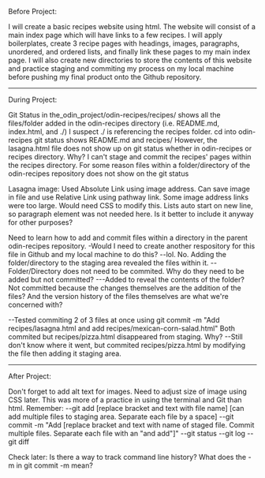 Before Project:

I will create a basic recipes website using html. The website will consist of a main index page which will have links to a few recipes.
I will apply boilerplates, create 3 recipe pages with headings, images, paragraphs, unordered, and ordered lists, and finally link these pages to my main index page. 
I will also create new directories to store the contents of this website and practice staging and commiting my process on my local machine before pushing my final product onto the Github repository. 
___________________________________
During Project:

Git Status in the_odin_project/odin-recipes/recipes/ shows all the files/folder added in the odin-recipes directory (i.e. README.md, index.html, and ./)
I suspect ./ is referencing the recipes folder. 
cd into odin-recipes git status shows README.md and recipes/
However, the lasagna.html file does not show up on git status whether in odin-recipes or recipes directory. Why?
I can't stage and commit the recipes' pages within the recipes directory. 
For some reason files within a folder/directory of the odin-recipes repository does not show on the git status

Lasagna image: Used Absolute Link using image address. Can save image in file and use Relative Link using pathway link.
Some image address links were too large. Would need CSS to modify this.
Lists auto start on new line, so paragraph element was not needed here. Is it better to include it anyway for other purposes? 

Need to learn how to add and commit files within a directory in the parent odin-recipes repository. 
-Would I need to create another respository for this file in Github and my local machine to do this?
--lol. No. Adding the folder/directory to the staging area revealed the files within it. 
--Folder/Directory does not need to be commited. Why do they need to be added but not committed? 
---Added to reveal the contents of the folder? Not committed because the changes themselves are the addition of the files? And the version history of the files themselves are what we're concerned with? 

--Tested commiting 2 of 3 files at once using git commit -m "Add recipes/lasagna.html and add recipes/mexican-corn-salad.html" Both commited but recipes/pizza.html disappeared from staging. Why? 
--Still don't know where it went, but commited recipes/pizza.html by modifying the file then adding it staging area. 
___________________________________
After Project:

Don't forget to add alt text for images. 
Need to adjust size of image using CSS later. 
This was more of a practice in using the terminal and Git than html. 
Remember: 
--git add [replace bracket and text with file name] [can add multiple files to staging area. Separate each file by a space]
--git commit -m "Add [replace bracket and text with name of staged file. Commit multiple files. Separate each file with an "and add"]"
--git status
--git log
--git diff

Check later: 
Is there a way to track command line history? 
What does the -m in git commit -m mean?
